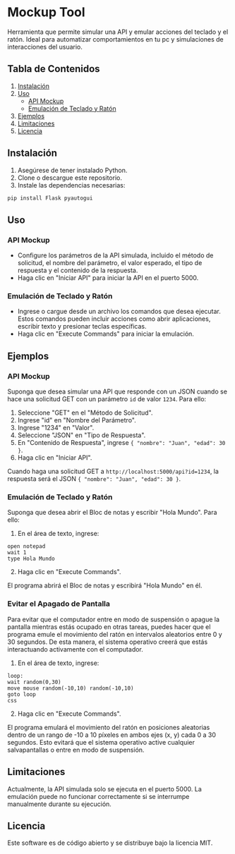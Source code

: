 # Mockup Tool

Herramienta que permite simular una API y emular acciones del teclado y el ratón. Ideal para automatizar comportamientos en tu pc y simulaciones de interacciones del usuario.

## Tabla de Contenidos

1. [Instalación](#instalación)
2. [Uso](#uso)
   - [API Mockup](#api-mockup)
   - [Emulación de Teclado y Ratón](#emulación-de-teclado-y-ratón)
3. [Ejemplos](#ejemplos)
4. [Limitaciones](#limitaciones)
5. [Licencia](#licencia)

## Instalación

1. Asegúrese de tener instalado Python.
2. Clone o descargue este repositorio.
3. Instale las dependencias necesarias:

```bash
pip install Flask pyautogui
```

## Uso

### API Mockup

- Configure los parámetros de la API simulada, incluido el método de solicitud, el nombre del parámetro, el valor esperado, el tipo de respuesta y el contenido de la respuesta.
- Haga clic en "Iniciar API" para iniciar la API en el puerto 5000.

### Emulación de Teclado y Ratón

- Ingrese o cargue desde un archivo los comandos que desea ejecutar. Estos comandos pueden incluir acciones como abrir aplicaciones, escribir texto y presionar teclas específicas.
- Haga clic en "Execute Commands" para iniciar la emulación.

## Ejemplos

### API Mockup

Suponga que desea simular una API que responde con un JSON cuando se hace una solicitud GET con un parámetro `id` de valor `1234`. Para ello:

1. Seleccione "GET" en el "Método de Solicitud".
2. Ingrese "id" en "Nombre del Parámetro".
3. Ingrese "1234" en "Valor".
4. Seleccione "JSON" en "Tipo de Respuesta".
5. En "Contenido de Respuesta", ingrese `{ "nombre": "Juan", "edad": 30 }`.
6. Haga clic en "Iniciar API".

Cuando haga una solicitud GET a `http://localhost:5000/api?id=1234`, la respuesta será el JSON `{ "nombre": "Juan", "edad": 30 }`.

### Emulación de Teclado y Ratón

Suponga que desea abrir el Bloc de notas y escribir "Hola Mundo". Para ello:

1. En el área de texto, ingrese:

```
open notepad
wait 1
type Hola Mundo
```

2. Haga clic en "Execute Commands".

El programa abrirá el Bloc de notas y escribirá "Hola Mundo" en él.

### Evitar el Apagado de Pantalla

Para evitar que el computador entre en modo de suspensión o apague la pantalla mientras estás ocupado en otras tareas, puedes hacer que el programa emule el movimiento del ratón en intervalos aleatorios entre 0 y 30 segundos. De esta manera, el sistema operativo creerá que estás interactuando activamente con el computador.

1. En el área de texto, ingrese:

```
loop:
wait random(0,30)
move mouse random(-10,10) random(-10,10)
goto loop
css
```

2. Haga clic en "Execute Commands".

El programa emulará el movimiento del ratón en posiciones aleatorias dentro de un rango de -10 a 10 píxeles en ambos ejes (x, y) cada 0 a 30 segundos. Esto evitará que el sistema operativo active cualquier salvapantallas o entre en modo de suspensión.

## Limitaciones

Actualmente, la API simulada solo se ejecuta en el puerto 5000.
La emulación puede no funcionar correctamente si se interrumpe manualmente durante su ejecución.

## Licencia
Este software es de código abierto y se distribuye bajo la licencia MIT.

